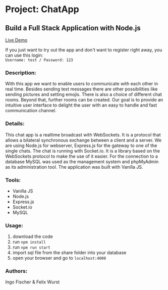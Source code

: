# Project: ChatApp

## Build a Full Stack Application with Node.js

[Live Demo](https://chat.felixwurst.de/)

If you just want to try out the app and don't want to register right away, you can use this login:<br> `Username: test / Password: 123`

### Description:

With this app we want to enable users to communicate with each other in real time. Besides sending text messages there are other possibilities like sending pictures and setting emojis. There is also a choice of different chat rooms. Beyond that, further rooms can be created. Our goal is to provide an intuitive user interface to delight the user with an easy to handle and fast communication channel.

### Details:

This chat app is a realtime broadcast with WebSockets. It is a protocol that allows a bilateral synchronous exchange between a client and a server. We are using Node.js for webserver, Express.js for the gateway to one of the single chats. The chat is running with Socket.io. It is a library based on the WebSockets protocol to make the use of it easier. For the connection to a database MySQL was used as the management system and phpMyAdmin as its administration tool. The application was built with Vanilla JS.

### Tools:

-   Vanilla JS
-   Node.js
-   Express.js
-   Socket.io
-   MySQL

### Usage:

1. download the code
2. run `npm install`
3. run `npm run start`
4. import sql file from the share folder into your database
5. open your browser and go to `localhost:4000`

### Authors:

Ingo Fischer & Felix Wurst
